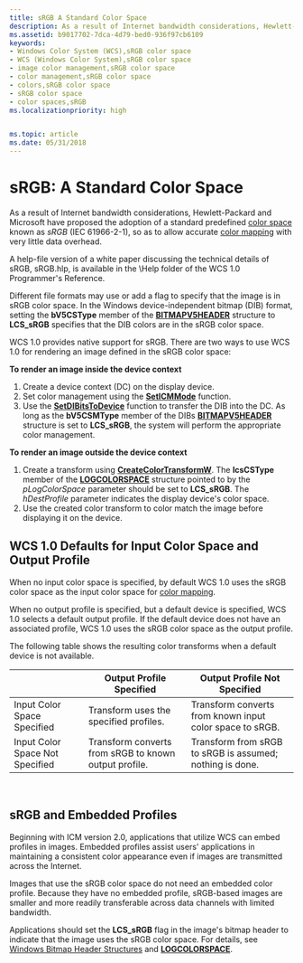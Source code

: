 ```yaml
---
title: sRGB A Standard Color Space
description: As a result of Internet bandwidth considerations, Hewlett-Packard and Microsoft have proposed the adoption of a standard predefined color space known as sRGB (IEC 61966-2-1), so as to allow accurate color mapping with very little data overhead.
ms.assetid: b9017702-7dca-4d79-bed0-936f97cb6109
keywords:
- Windows Color System (WCS),sRGB color space
- WCS (Windows Color System),sRGB color space
- image color management,sRGB color space
- color management,sRGB color space
- colors,sRGB color space
- sRGB color space
- color spaces,sRGB
ms.localizationpriority: high


ms.topic: article
ms.date: 05/31/2018
---
```


# sRGB: A Standard Color Space

As a result of Internet bandwidth considerations, Hewlett-Packard and Microsoft have proposed the adoption of a standard predefined [color space](c.md) known as *sRGB* (IEC 61966-2-1), so as to allow accurate [color mapping](c.md) with very little data overhead.

A help-file version of a white paper discussing the technical details of sRGB, sRGB.hlp, is available in the \\Help folder of the WCS 1.0 Programmer's Reference.

Different file formats may use or add a flag to specify that the image is in sRGB color space. In the Windows device-independent bitmap (DIB) format, setting the **bV5CSType** member of the [**BITMAPV5HEADER**](using-structures-in-wcs-1-0.md) structure to **LCS\_sRGB** specifies that the DIB colors are in the sRGB color space.

WCS 1.0 provides native support for sRGB. There are two ways to use WCS 1.0 for rendering an image defined in the sRGB color space:

**To render an image inside the device context**

1.  Create a device context (DC) on the display device.
2.  Set color management using the [**SetICMMode**](/windows/desktop/api/Wingdi/nf-wingdi-seticmmode) function.
3.  Use the [**SetDIBitsToDevice**](/windows/win32/api/wingdi/nf-wingdi-setdibitstodevice) function to transfer the DIB into the DC. As long as the **bV5CSMType** member of the DIBs [**BITMAPV5HEADER**](using-structures-in-wcs-1-0.md) structure is set to **LCS\_sRGB**, the system will perform the appropriate color management.

**To render an image outside the device context**

1.  Create a transform using [**CreateColorTransformW**](/windows/win32/api/icm/nf-icm-createcolortransformw). The **lcsCSType** member of the [**LOGCOLORSPACE**](/windows/desktop/api/Wingdi/ns-wingdi-taglogcolorspacea) structure pointed to by the *pLogColorSpace* parameter should be set to **LCS\_sRGB**. The *hDestProfile* parameter indicates the display device's color space.
2.  Use the created color transform to color match the image before displaying it on the device.

## WCS 1.0 Defaults for Input Color Space and Output Profile

When no input color space is specified, by default WCS 1.0 uses the sRGB color space as the input color space for [color mapping](c.md).

When no output profile is specified, but a default device is specified, WCS 1.0 selects a default output profile. If the default device does not have an associated profile, WCS 1.0 uses the sRGB color space as the output profile.

The following table shows the resulting color transforms when a default device is not available.



|                                 | Output Profile Specified                              | Output Profile Not Specified                             |
|---------------------------------|-------------------------------------------------------|----------------------------------------------------------|
| Input Color Space Specified     | Transform uses the specified profiles.                | Transform converts from known input color space to sRGB. |
| Input Color Space Not Specified | Transform converts from sRGB to known output profile. | Transform from sRGB to sRGB is assumed; nothing is done. |



 

## sRGB and Embedded Profiles

Beginning with ICM version 2.0, applications that utilize WCS can embed profiles in images. Embedded profiles assist users' applications in maintaining a consistent color appearance even if images are transmitted across the Internet.

Images that use the sRGB color space do not need an embedded color profile. Because they have no embedded profile, sRGB-based images are smaller and more readily transferable across data channels with limited bandwidth.

Applications should set the **LCS\_sRGB** flag in the image's bitmap header to indicate that the image uses the sRGB color space. For details, see [Windows Bitmap Header Structures](using-structures-in-wcs-1-0.md) and [**LOGCOLORSPACE**](/windows/desktop/api/Wingdi/ns-wingdi-taglogcolorspacea).

 

 